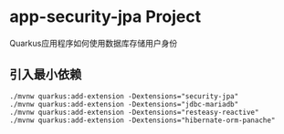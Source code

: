 # app-security-jpa Project

Quarkus应用程序如何使用数据库存储用户身份



## 引入最小依赖
```shell
./mvnw quarkus:add-extension -Dextensions="security-jpa"
./mvnw quarkus:add-extension -Dextensions="jdbc-mariadb"
./mvnw quarkus:add-extension -Dextensions="resteasy-reactive"
./mvnw quarkus:add-extension -Dextensions="hibernate-orm-panache"
```

